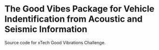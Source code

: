 # The Good Vibes Package for Vehicle Indentification from Acoustic and Seismic Information
Source code for xTech Good Vibrations Challenge.
